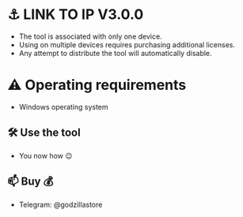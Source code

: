 # ⚓ LINK TO IP V3.0.0 

 
* The tool is associated with only one device.
* Using on multiple devices requires purchasing additional licenses.
* Any attempt to distribute the tool will automatically disable.

# ⚠️ Operating requirements
* Windows operating system

## 🛠 Use the tool
* You now how 😉

## 📫 Buy 💰
- Telegram: @godzillastore
